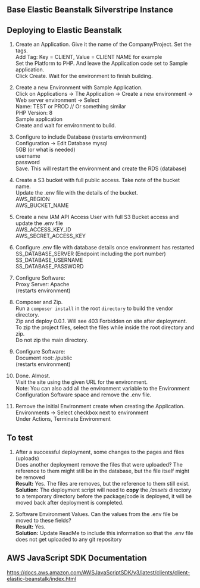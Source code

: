 ## Base Elastic Beanstalk Silverstripe Instance 

## Deploying to Elastic Beanstalk
1. Create an Application. Give it the name of the Company/Project. Set the tags.  
   Add Tag: Key = CLIENT, Value = CLIENT NAME for example  
   Set the Platform to PHP. And leave the Application code set to Sample application.  
   Click Create. Wait for the environment to finish building.  


2. Create a new Environment with Sample Application.  
   Click on Applications -> The Application -> Create a new environment -> Web server environment -> Select    
   Name: TEST or PROD // Or something similar    
   PHP Version: 8  
   Sample application  
   Create and wait for environment to build.  


3. Configure to include Database (restarts environment)  
   Configuration -> Edit Database
   mysql  
   5GB (or what is needed)  
   username  
   password  
   Save. This will restart the environment and create the RDS  (database)  


4. Create a S3 bucket with full public access. Take note of the bucket name.  
   Update the .env file with the details of the bucket.  
   AWS_REGION  
   AWS_BUCKET_NAME  


5. Create a new IAM API Access User with full S3 Bucket access and update the .env file   
   AWS_ACCESS_KEY_ID  
   AWS_SECRET_ACCESS_KEY  


6. Configure .env file with database details once environment has restarted  
   SS_DATABASE_SERVER (Endpoint including the port number)  
   SS_DATABASE_USERNAME  
   SS_DATABASE_PASSWORD  


7. Configure Software:  
   Proxy Server: Apache  
   (restarts environment)  


8. Composer and Zip.  
   Run a `composer install` in the root `directory` to build the vendor directory.  
   Zip and deploy 0.0.1. Will see 403 Forbidden on site after deployment.  
   To zip the project files, select the files while inside the root directory and zip.  
   Do not zip the main directory.  


9. Configure Software:  
   Document root: /public  
   (restarts environment)


10. Done. Almost.  
   Visit the site using the given URL for the environment.  
   Note: You can also add all the environment variable to the Environment Configuration Software space and remove the .env file.  
   

11. Remove the initial Environment create when creating the Application. 
   Environments -> Select checkbox next to environment  
   Under Actions, Terminate Environment  

   
## To test  
1. After a successful deployment, some changes to the pages and files (uploads)  
   Does another deployment remove the files that were uploaded? 
   The reference to them might still be in the database, but the file itself might be removed  
   **Result:** Yes. The files are removes, but the reference to them still exist.  
   **Solution:** The deployment script will need to **copy** the _/assets_ directory to a temporary directory before the package/code is deployed, it will be moved back after deployment is completed.  
 

3. Software Environment Values. Can the values from the .env file be moved to these fields?  
   **Result:** Yes.  
   **Solution:** Update ReadMe to include this information so that the .env file does not get uploaded to any git repository 


## AWS JavaScript SDK Documentation  
https://docs.aws.amazon.com/AWSJavaScriptSDK/v3/latest/clients/client-elastic-beanstalk/index.html  